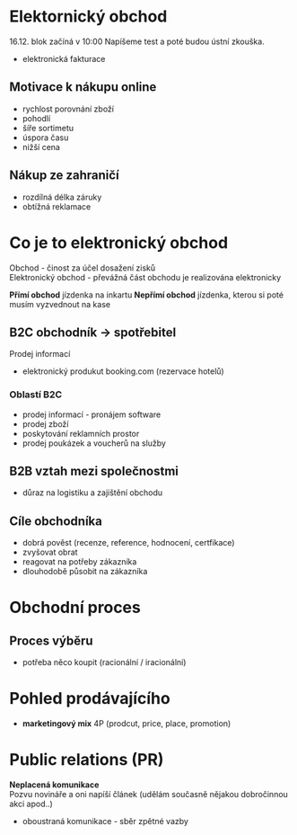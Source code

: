 # Elektornický obchod

16.12. blok začíná v 10:00
Napíšeme test a poté budou ústní zkouška.
- elektronická fakturace


## Motivace k nákupu online
- rychlost porovnání zboží
- pohodlí
- šíře sortimetu
- úspora času
- nižší cena


## Nákup ze zahraničí
- rozdílná délka záruky
- obtížná reklamace

# Co je to elektronický obchod
Obchod - činost za účel dosažení zisků  
Elektronický obchod - převážná část obchodu je realizována elektronicky

**Přímí obchod** jízdenka na inkartu
**Nepřímí obchod** jízdenka, kterou si poté musím vyzvednout na kase

## B2C obchodník -> spotřebitel
Prodej informací
- elektronický produkut booking.com (rezervace hotelů)

### Oblastí B2C
- prodej informací - pronájem software
- prodej zboží
- poskytování reklamních prostor
- prodej poukázek  a voucherů na služby

## B2B vztah mezi společnostmi
- důraz na logistiku a zajištění obchodu


## Cíle obchodníka
- dobrá pověst (recenze, reference, hodnocení, certfikace)
- zvyšovat obrat
- reagovat na potřeby zákazníka
- dlouhodobě působit na zákazníka

# Obchodní proces
## Proces výběru
- potřeba  něco koupit (racionální / iracionální)

# Pohled prodávajícího
- **marketingový mix** 4P (prodcut, price, place, promotion)


# Public relations (PR)
**Neplacená komunikace**  
Pozvu novináře a oni napíší článek (udělám současně nějakou dobročinnou akci apod..)
- oboustraná komunikace - sběr zpětné vazby


